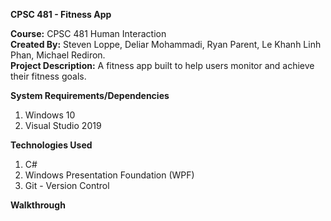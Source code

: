 **CPSC 481 - Fitness App**  
  
**Course:** CPSC 481 Human Interaction   
**Created By:** Steven Loppe, Deliar Mohammadi, Ryan Parent, Le Khanh Linh Phan, Michael Rediron.  
**Project Description:** A fitness app built to help users monitor and achieve their fitness goals.  

**System Requirements/Dependencies**  
1) Windows 10
2) Visual Studio 2019  

**Technologies Used**
1) C#
2) Windows Presentation Foundation (WPF)
3) Git - Version Control  

**Walkthrough**  
